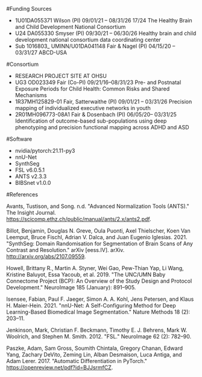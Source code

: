 #Funding Sources

- 1U01DA055371 Wilson (PI) 09/01/21 – 08/31/26 17/24 The Healthy Brain and Child Development National Consortium
- U24 DA055330 Smyser (PI) 09/30/21 – 06/30/26 Healthy brain and child development national consortium data coordinating center
- Sub 1016803_ UMINN/U01DA041148 Fair & Nagel (PI) 04/15/20 – 03/31/27 ABCD-USA 
 
#Consortium

- RESEARCH PROJECT SITE AT OHSU
- UG3 OD023349 Fair (Co-PI) 09/21/16–08/31/23 Pre- and Postnatal Exposure Periods for Child Health: Common Risks and Shared Mechanisms
- 1R37MH125829-01 Fair, Satterwaithe (PI) 09/01/21 – 03/31/26 Precision mapping of individualized executive networks in youth
- 2R01MH096773-08A1 Fair & Dosenbach (PI) 06/05/20– 03/31/25 Identification of outcome-based sub-populations using deep phenotyping and precision functional mapping across ADHD and ASD 

#Software

- nvidia/pytorch:21.11-py3
- nnU-Net
- SynthSeg
- FSL v6.0.5.1
- ANTS v2.3.3
- BIBSnet v1.0.0

#References

Avants, Tustison, and Song. n.d. "Advanced Normalization Tools (ANTS)." The Insight Journal. https://scicomp.ethz.ch/public/manual/ants/2.x/ants2.pdf.

Billot, Benjamin, Douglas N. Greve, Oula Puonti, Axel Thielscher, Koen Van Leemput, Bruce Fischl, Adrian V. Dalca, and Juan Eugenio Iglesias. 2021. "SynthSeg: Domain Randomisation for Segmentation of Brain Scans of Any Contrast and Resolution." arXiv [eess.IV]. arXiv. http://arxiv.org/abs/2107.09559.

Howell, Brittany R., Martin A. Styner, Wei Gao, Pew-Thian Yap, Li Wang, Kristine Baluyot, Essa Yacoub, et al. 2019. "The UNC/UMN Baby Connectome Project (BCP): An Overview of the Study Design and Protocol Development." NeuroImage 185 (January): 891–905.

Isensee, Fabian, Paul F. Jaeger, Simon A. A. Kohl, Jens Petersen, and Klaus H. Maier-Hein. 2021. "nnU-Net: A Self-Configuring Method for Deep Learning-Based Biomedical Image Segmentation." Nature Methods 18 (2): 203–11.

Jenkinson, Mark, Christian F. Beckmann, Timothy E. J. Behrens, Mark W. Woolrich, and Stephen M. Smith. 2012. "FSL." NeuroImage 62 (2): 782–90.

Paszke, Adam, Sam Gross, Soumith Chintala, Gregory Chanan, Edward Yang, Zachary DeVito, Zeming Lin, Alban Desmaison, Luca Antiga, and Adam Lerer. 2017. "Automatic Differentiation in PyTorch." https://openreview.net/pdf?id=BJJsrmfCZ.
